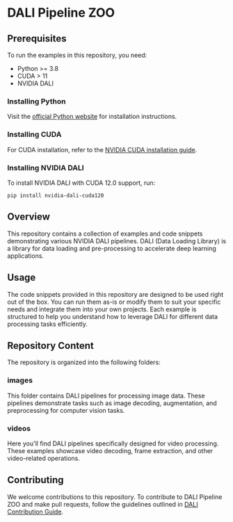 # DALI Pipeline ZOO

## Prerequisites

To run the examples in this repository, you need:

- Python >= 3.8
- CUDA > 11
- NVIDIA DALI

### Installing Python

Visit the [official Python website](https://www.python.org/) for installation instructions.

### Installing CUDA

For CUDA installation, refer to the [NVIDIA CUDA installation guide](https://docs.nvidia.com/cuda/cuda-installation-guide-linux/index.html).

### Installing NVIDIA DALI

To install NVIDIA DALI with CUDA 12.0 support, run:

```
pip install nvidia-dali-cuda120
```

## Overview

This repository contains a collection of examples and code snippets demonstrating various NVIDIA DALI pipelines. DALI (Data Loading Library) is a library for data loading and pre-processing to accelerate deep learning applications.

## Usage

The code snippets provided in this repository are designed to be used right out of the box. You can run them as-is or modify them to suit your specific needs and integrate them into your own projects. Each example is structured to help you understand how to leverage DALI for different data processing tasks efficiently.

## Repository Content

The repository is organized into the following folders:

### images

This folder contains DALI pipelines for processing image data. These pipelines demonstrate tasks such as image decoding, augmentation, and preprocessing for computer vision tasks.

### videos

Here you'll find DALI pipelines specifically designed for video processing. These examples showcase video decoding, frame extraction, and other video-related operations.

## Contributing

We welcome contributions to this repository. To contribute to DALI Pipeline ZOO and make pull requests, follow the guidelines outlined in [DALI Contribution Guide](https://github.com/NVIDIA/DALI/blob/main/CONTRIBUTING.md).
